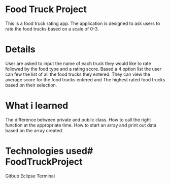 # Food Truck Project
This is  a food truck rating app. 
The application is designed to ask users to rate the food trucks based on a scale of 0-3.


# Details

User are asked to input the name of each truck they would like to rate followed by the food type and a rating score.
Based a 4 option list the user can few the list of all the food trucks they entered.
They can view the average score for the food trucks entered and 
The highest rated food trucks based on their selection.

# What i learned
The difference between private and public class. 
How to call the right function at the appropriate time. 
How to start an array and print out data based on the array created.

# Technologies used# FoodTruckProject
Gitbub
Eclipse
Terminal 

